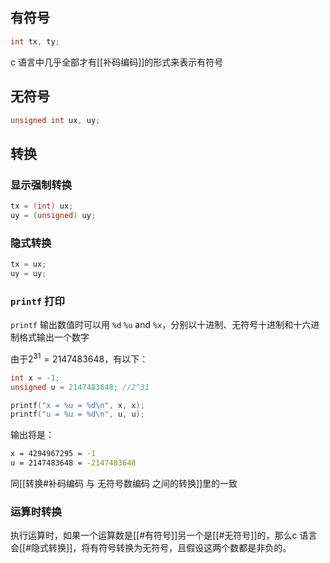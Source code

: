 ## 有符号

```c
int tx, ty;
```

c 语言中几乎全部才有[[补码编码]]的形式来表示有符号

## 无符号

```c
unsigned int ux, uy;
```

## 转换

### 显示强制转换

```c
tx = (int) ux;
uy = (unsigned) uy;
```

### 隐式转换

```c
tx = ux;
uy = uy;
```

### `printf` 打印

`printf` 输出数值时可以用 `%d` `%u` and `%x`，分别以十进制、无符号十进制和十六进制格式输出一个数字

由于$2^{31} = 2147483648$，有以下：

```c
int x = -1;
unsigned u = 2147483648; //2^31

printf("x = %u = %d\n", x, x);
printf("u = %u = %d\n", u, u);
```

输出将是：

```bash
x = 4294967295 = -1
u = 2147483648 = -2147483648
```

同[[转换#补码编码 与 无符号数编码 之间的转换]]里的一致

### 运算时转换

执行运算时，如果一个运算数是[[#有符号]]另一个是[[#无符号]]的，那么c 语言会[[#隐式转换]]，将有符号转换为无符号，且假设这两个数都是非负的。